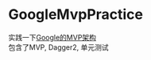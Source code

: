 # GoogleMvpPractice

实践一下[Google的MVP架构](https://github.com/googlesamples/android-architecture)  
包含了MVP, Dagger2, 单元测试
